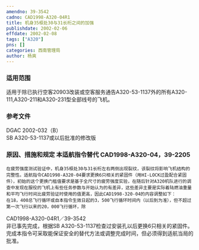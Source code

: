 ```yaml
---
amendno: 39-3542  
cadno: CAD1998-A320-04R1  
title: 机身35框处30与31长桁之间的加强  
publishdate: 2002-02-06  
effdate: 2002-02-08  
tags: ["A320"]  
pns: []  
categories: 西南管理局  
author: 杨爽  
---
```

  
### 适用范围  
适用于除已执行空客20903改装或空客服务通告A320-53-1137外的所有A320-111,A320-211和A320-231型全部线号的飞机。  
  
<!--more-->  
### 参考文件  
DGAC 2002-032（B）  
    SB A320-53-1137或以后批准的修改版  
  
### 原因、措施和规定 本适航指令替代 CAD1998-A320-04，39-2205  
    在疲劳强度测试验证中，机身35框处30与31长桁左右两侧出现裂纹，该裂纹将影响飞机结构的完整性。适航指令CAD1998-A320-04要求更换6只相关的紧固件（用HI-LOCK过盈配合紧固件），初始的这个更换门槛值要求是基于全尺寸的疲劳强度实验，在随后针对A320机队进行的调查中发现在服役的飞机上有些任务参数与开始认为的有差异，这些差异主要是实际着陆燃油重量和平均飞行时间比疲劳验证时使用的值更高，因此CAD1998-320-04的内容调整如下：  
    在18，400总飞行循环或自本指令生效日起的3，500飞行循环时间内（以后到为准），但不超过第一次飞行以来的20，000飞行循环，除  
  CAD1998-A320-04R1／39-3542  
非已事先完成，根据SB A320-53-1137检查过安装孔以后更换6只相关的紧固件。     完成本指令可采取能保证安全的替代方法或调整完成时间，但必须得到适航当局的批准。  
